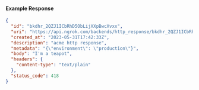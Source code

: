 <!-- Generated by nd gen api-examples. DO NOT EDIT. -->
#### Example Response
```json
{
  "id": "bkdhr_2QZJ1ICbRhD5ObLijXXpBwcXvxx",
  "uri": "https://api.ngrok.com/backends/http_response/bkdhr_2QZJ1ICbRhD5ObLijXXpBwcXvxx",
  "created_at": "2023-05-31T17:42:33Z",
  "description": "acme http response",
  "metadata": "{\"environment\": \"production\"}",
  "body": "I'm a teapot",
  "headers": {
    "content-type": "text/plain"
  },
  "status_code": 418
}